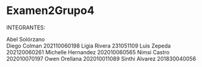 ﻿# Examen2Grupo4

INTEGRANTES:

Abel Solórzano    
Diego Colman            202110060198
Ligia Rivera            231051109
Luis Zepeda             202120060261
Michelle Hernandez      202010060565
Nimsi Castro            202010070197
Owen Orellana           202010011089
Sinthi Alvarez          201830040056
